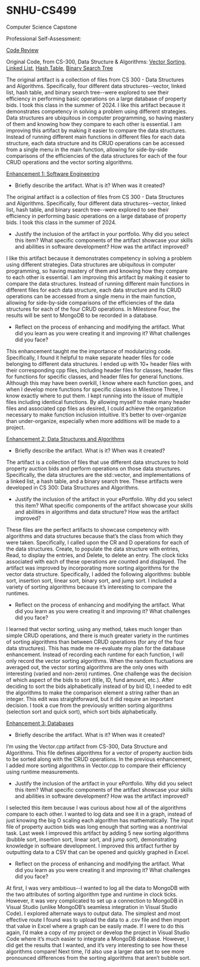# SNHU-CS499
Computer Science Capstone

Professional Self-Assessment:


[Code Review](https://drive.google.com/file/d/1iHL3Jb9dDs2tcFdP0pn-wRLrEeSmxqXW/view?usp=sharing)

Original Code, from CS-300, Data Structure & Algorithms: [Vector Sorting](https://drive.google.com/file/d/1FSt-hcQRqSK3kyrp_cjQOgGWW4w7qD49/view?usp=sharing), [Linked List](https://drive.google.com/file/d/1tfSDdhKwkrRjcVvUojB0Ne9h06AbKCUD/view?usp=sharing), [Hash Table](https://drive.google.com/file/d/1AGKFkg5T3YwD6JQZNO1deyPfCw0GFy0r/view?usp=sharing), [Binary Search Tree](https://drive.google.com/file/d/1AXUzupCy6LOb2PKGhsT-nxyRnzkrFBbn/view?usp=sharing)

The original artifact is a collection of files from CS 300 - Data Structures and Algorithms. Specifically, four different data structures--vector, linked list, hash table, and binary search tree--were explored to see their efficiency in performing basic operations on a large database of property bids. I took this class in the summer of 2024. I like this artifact because it demonstrates competency in solving a problem using different strategies. Data structures are ubiquitous in computer programming, so having mastery of them and knowing how they compare to each other is essential. I am improving this artifact by making it easier to compare the data structures. Instead of running different main functions in different files for each data structure, each data structure and its CRUD operations can be accessed from a single menu in the main function, allowing for side-by-side comparisons of the efficiencies of the data structures for each of the four CRUD operations and the vector sorting algorithms.

[Enhancement 1: Software Engineering](https://drive.google.com/file/d/1A_mTsuSpbifjIMZnON8fSLgVbwdudgqj/view?usp=sharing)

- Briefly describe the artifact. What is it? When was it created?

The original artifact is a collection of files from CS 300 - Data Structures and Algorithms. Specifically, four different data structures--vector, linked list, hash table, and binary search tree--were explored to see their efficiency in performing basic operations on a large database of property bids. I took this class in the summer of 2024.

- Justify the inclusion of the artifact in your portfolio. Why did you select this item? What specific components of the artifact showcase your skills and abilities in software development? How was the artifact improved?

I like this artifact because it demonstrates competency in solving a problem using different strategies. Data structures are ubiquitous in computer programming, so having mastery of them and knowing how they compare to each other is essential. I am improving this artifact by making it easier to compare the data structures. Instead of running different main functions in different files for each data structure, each data structure and its CRUD operations can be accessed from a single menu in the main function, allowing for side-by-side comparisons of the efficiencies of the data structures for each of the four CRUD operations. In Milestone Four, the results will be sent to MongoDB to be recorded in a database.

- Reflect on the process of enhancing and modifying the artifact. What did you learn as you were creating it and improving it? What challenges did you face?

This enhancement taught me the importance of modularizing code. Specifically, I found it helpful to make separate header files for code belonging to different data structures. I ended up with 10+ header files with their corresponding cpp files, including header files for classes, header files for functions for specific classes, and header files for general functions. Although this may have been overkill, I know where each function goes, and when I develop more functions for specific classes in Milestone Three, I know exactly where to put them. I kept running into the issue of multiple files including identical functions. By allowing myself to make many header files and associated cpp files as desired, I could achieve the organization necessary to make function inclusion intuitive. It’s better to over-organize than under-organize, especially when more additions will be made to a project.


[Enhancement 2: Data Structures and Algorithms](https://drive.google.com/file/d/10GAQoelHszot03fw6ey5LUNRLsv9CLE5/view?usp=sharing)

- Briefly describe the artifact. What is it? When was it created?
  
The artifact is a collection of files that use different data structures to hold property auction bids and perform operations on those data structures. Specifically, the data structures are the std::vector, and implementations of a linked list, a hash table, and a binary search tree. These artifacts were developed in CS 300: Data Structures and Algorithms.


- Justify the inclusion of the artifact in your ePortfolio. Why did you select this item? What specific components of the artifact showcase your skills and abilities in algorithms and data structure? How was the artifact improved?

These files are the perfect artifacts to showcase competency with algorithms and data structures because that’s the class from which they were taken. Specifically, I called upon the CR and D operations for each of the data structures. Create, to populate the data structure with entries, Read, to display the entries, and Delete, to delete an entry. The clock ticks associated with each of these operations are counted and displayed. The artifact was improved by incorporating more sorting algorithms for the vector data structure. Specifically, I added the following algorithms: bubble sort, insertion sort, linear sort, binary sort, and jump sort. I included a variety of sorting algorithms because it’s interesting to compare the runtimes. 


- Reflect on the process of enhancing and modifying the artifact. What did you learn as you were creating it and improving it? What challenges did you face?

I learned that vector sorting, using any method, takes much longer than simple CRUD operations, and there is much greater variety in the runtimes of sorting algorithms than between CRUD operations (for any of the four data structures). This has made me re-evaluate my plan for the database enhancement. Instead of recording each runtime for each function, I will only record the vector sorting algorithms. When the random fluctuations are averaged out, the vector sorting algorithms are the only ones with interesting (varied and non-zero) runtimes. One challenge was the decision of which aspect of the bids to sort (title, ID, fund amount, etc.). After deciding to sort the bids alphabetically instead of by bid ID, I needed to edit the algorithms to make the comparison element a string rather than an integer. This edit was straightforward, but it did require an important decision. I took a cue from the previously written sorting algorithms (selection sort and quick sort), which sort bids alphabetically.

[Enhancement 3: Databases](https://drive.google.com/file/d/1nUdGTgM4RWYAxQFtusAVcYXAzn0kczL2/view?usp=sharing)

- Briefly describe the artifact. What is it? When was it created?
  
I’m using the Vector.cpp artifact from CS-300, Data Structure and Algorithms. This file defines algorithms for a vector of property auction bids to be sorted along with the CRUD operations. In the previous enhancement, I added more sorting algorithms in Vector.cpp to compare their efficiency using runtime measurements.

- Justify the inclusion of the artifact in your ePortfolio. Why did you select this item? What specific components of the artifact showcase your skills and abilities in software development? How was the artifact improved?

I selected this item because I was curious about how all of the algorithms compare to each other. I wanted to log data and see it in a graph, instead of just knowing the big O scaling each algorithm has mathematically. The input file of property auction bids was long enough that sorting was a nontrivial task. Last week I improved this artifact by adding 5 new sorting algorithms (bubble sort, insertion sort, linear sort, and jump sort), demonstrating knowledge in software development. I improved this artifact further by outputting data to a CSV that can be opened and quickly graphed in Excel.

- Reflect on the process of enhancing and modifying the artifact. What did you learn as you were creating it and improving it? What challenges did you face?

At first, I was very ambitious--I wanted to log all the data to MongoDB with the two attributes of sorting algorithm type and runtime in clock ticks. However, it was very complicated to set up a connection to MongoDB in Visual Studio (unlike MongoDB’s seamless integration in Visual Studio Code). I explored alternate ways to output data. The simplest and most effective route I found was to upload the data to a .csv file and then import that value in Excel where a graph can be easily made. If I were to do this again, I’d make a copy of my project or develop the project in Visual Studio Code where it’s much easier to integrate a MongoDB database. However, I did get the results that I wanted, and it’s very interesting to see how these algorithms compare! Next time, I’d also use a larger data set to see more pronounced differences from the sorting algorithms that aren’t bubble sort. 

